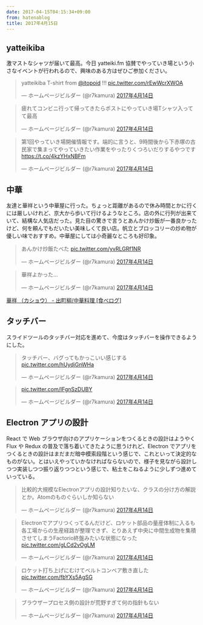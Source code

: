 ```yaml
---
date: 2017-04-15T04:15:34+09:00
from: hatenablog
title: 2017年4月15日
---
```


<h2>yatteikiba</h2>

<p>激マストなシャツが届いて最高。今日 yatteiki.fm 協賛でやっていき場という小さなイベントが行われるので、興味のある方はぜひご参加ください。</p>

<p></p><blockquote class="twitter-tweet" data-lang="ja">
<p lang="in" dir="ltr">yatteikiba T-shirt from <a href="https://twitter.com/itopoid">@itopoid</a> !!! <a href="https://t.co/rEwWcrXWOA">pic.twitter.com/rEwWcrXWOA</a></p>— ホームページビルダー (@r7kamura) <a href="https://twitter.com/r7kamura/status/852918928317612032">2017年4月14日</a>
</blockquote><script async src="//platform.twitter.com/widgets.js" charset="utf-8"></script>

<p></p><blockquote class="twitter-tweet" data-lang="ja">
<p lang="ja" dir="ltr">疲れてコンビニ行って帰ってきたらポストにやっていき場Tシャツ入ってて最高</p>— ホームページビルダー (@r7kamura) <a href="https://twitter.com/r7kamura/status/852919696558927872">2017年4月14日</a>
</blockquote><script async src="//platform.twitter.com/widgets.js" charset="utf-8"></script>

<p></p><blockquote class="twitter-tweet" data-lang="ja">
<p lang="ja" dir="ltr">第1回やっていき場開催情報です。端的に言うと、9時間後から下赤塚の古民家で集まってやっていきたい作業をやったりくつろいだりするやつです <a href="https://t.co/4kzYHxNBFm">https://t.co/4kzYHxNBFm</a></p>— ホームページビルダー (@r7kamura) <a href="https://twitter.com/r7kamura/status/852921066548715520">2017年4月14日</a>
</blockquote><script async src="//platform.twitter.com/widgets.js" charset="utf-8"></script>

<h2>中華</h2>

<p>友達と華祥という中華屋に行った。ちょっと距離があるので休み時間とかに行くには厳しいけれど、京大から歩いて行けるようなところ。店の外に行列が出来ていて、結構な人気店だった。見た目の驚きで言うとあんかけ炒飯が一番良かったけど、何を頼んでもだいたい美味しくて良い店。帆立とブロッコリーの炒め物が優しい味でおすすめ。中華屋にしては小奇麗なところも好印象。</p>

<p></p><blockquote class="twitter-tweet" data-lang="ja">
<p lang="ja" dir="ltr">あんかけ炒飯たべた <a href="https://t.co/yvRLGRf1NR">pic.twitter.com/yvRLGRf1NR</a></p>— ホームページビルダー (@r7kamura) <a href="https://twitter.com/r7kamura/status/852860035843604480">2017年4月14日</a>
</blockquote><script async src="//platform.twitter.com/widgets.js" charset="utf-8"></script>

<p></p><blockquote class="twitter-tweet" data-lang="ja">
<p lang="ja" dir="ltr">華祥よかった…</p>— ホームページビルダー (@r7kamura) <a href="https://twitter.com/r7kamura/status/852860937237274624">2017年4月14日</a>
</blockquote><script async src="//platform.twitter.com/widgets.js" charset="utf-8"></script>

<p><a href="https://tabelog.com/kyoto/A2601/A260302/26003713/">華祥 （カショウ） - 出町柳/中華料理 [食べログ]</a></p>

<h2>タッチバー</h2>

<p>スライドツールのタッチバー対応を進めて、今度はタッチバーを操作できるようにした。</p>

<p></p><blockquote class="twitter-tweet" data-lang="ja">
<p lang="ja" dir="ltr">タッチバー、バグってもかっこいい感じする <a href="https://t.co/hUydjGnWHa">pic.twitter.com/hUydjGnWHa</a></p>— ホームページビルダー (@r7kamura) <a href="https://twitter.com/r7kamura/status/852889053049389057">2017年4月14日</a>
</blockquote><script async src="//platform.twitter.com/widgets.js" charset="utf-8"></script>

<p></p><blockquote class="twitter-tweet" data-lang="ja">
<p lang="und" dir="ltr"><a href="https://t.co/IFgnSzDUBY">pic.twitter.com/IFgnSzDUBY</a></p>— ホームページビルダー (@r7kamura) <a href="https://twitter.com/r7kamura/status/852895379523633152">2017年4月14日</a>
</blockquote><script async src="//platform.twitter.com/widgets.js" charset="utf-8"></script>

<h2>Electron アプリの設計</h2>

<p>React で Web ブラウザ向けのアプリケーションをつくるときの設計はようやく Flux や Redux の普及で落ち着いてきたように思うけれど、Electron でアプリをつくるときの設計はまだまだ暗中模索段階という感じで、これといって決定的なものがない。とはいえやっていかなければならないので、様子を見ながら設計しつつ実装しつつ振り返りつつという感じで、粘土をこねるように少しずつ進めていっている。</p>

<p></p><blockquote class="twitter-tweet" data-lang="ja">
<p lang="ja" dir="ltr">比較的大規模なElectronアプリの設計知りたいな、クラスの分け方の解説とか。Atomのものぐらいしか知らない</p>— ホームページビルダー (@r7kamura) <a href="https://twitter.com/r7kamura/status/852819272816402433">2017年4月14日</a>
</blockquote><script async src="//platform.twitter.com/widgets.js" charset="utf-8"></script>

<p></p><blockquote class="twitter-tweet" data-lang="ja">
<p lang="ja" dir="ltr">Electronでアプリつくってるんだけど、ロケット部品の量産体制に入るも各工場からの生産経路が整理できず、とりあえず中央に中間生成物を集積させてしまうFactorio終盤みたいな状態になった <a href="https://t.co/gLCd2vOgLM">pic.twitter.com/gLCd2vOgLM</a></p>— ホームページビルダー (@r7kamura) <a href="https://twitter.com/r7kamura/status/852904235104575488">2017年4月14日</a>
</blockquote><script async src="//platform.twitter.com/widgets.js" charset="utf-8"></script>

<p></p><blockquote class="twitter-tweet" data-lang="ja">
<p lang="ja" dir="ltr">ロケット打ち上げにむけてベルトコンベア敷き直した <a href="https://t.co/fbYXs5AgSG">pic.twitter.com/fbYXs5AgSG</a></p>— ホームページビルダー (@r7kamura) <a href="https://twitter.com/r7kamura/status/852947084458119168">2017年4月14日</a>
</blockquote><script async src="//platform.twitter.com/widgets.js" charset="utf-8"></script>

<p></p><blockquote class="twitter-tweet" data-lang="ja">
<p lang="ja" dir="ltr">ブラウザープロセス側の設計が荒野すぎて何の指針もない</p>— ホームページビルダー (@r7kamura) <a href="https://twitter.com/r7kamura/status/852948276953333760">2017年4月14日</a>
</blockquote><script async src="//platform.twitter.com/widgets.js" charset="utf-8"></script>

